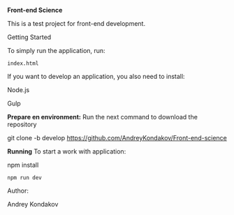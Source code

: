 **Front-end Science**

This is a test project for front-end development.

Getting Started

To simply run the application, run:

`index.html`

If you want to develop an application, you also need to install:

Node.js

Gulp

**Prepare en environment:**
Run the next command to download the repository

git clone -b develop https://github.com/AndreyKondakov/Front-end-science

**Running**
To start a work with application:

npm install 

`npm run dev`

Author:

Andrey Kondakov
